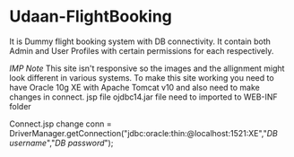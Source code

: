 # Udaan-FlightBooking
It is Dummy flight booking system with DB connectivity.
It contain both Admin and User Profiles with certain permissions for each respectively.


*IMP Note*
This site isn't responsive so the images and the allignment might look different in various systems.
To make this site working you need to have Oracle 10g XE with Apache Tomcat v10 and also need to make changes in connect. jsp file
ojdbc14.jar file need to imported to WEB-INF folder


Connect.jsp change
conn = DriverManager.getConnection("jdbc:oracle:thin:@localhost:1521:XE","*DB username*","*DB password*");
